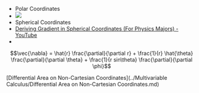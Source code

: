 - Polar Coordinates
- ![](https://remnote-user-data.s3.amazonaws.com/BenAVfwDcQZNmb8lE_9p3oTUSTvtZndqy9qwjS19izyFbVE56oDApIOs5IEA_bq2RiveELnfR26ijDE4M75FBOmWLdHzkLUR21QZh-LcB_9B7IObz84hxCIQA-pyxMG8.png) 
- Spherical Coordinates
- [Deriving Gradient in Spherical Coordinates (For Physics Majors) - YouTube](https://www.youtube.com/watch?v=a8J0vjM1gG4)
- 

  $$\vec{\nabla} = \hat{r} \frac{\partial}{\partial r} + \frac{1}{r} \hat{\theta} \frac{\partial}{\partial \theta} + \frac{1}{r sin\theta} \frac{\partial}{\partial \phi}$$

   [Differential Area on Non-Cartesian Coordinates](../Multivariable Calculus/Differential Area on Non-Cartesian Coordinates.md) 
